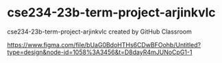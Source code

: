 # cse234-23b-term-project-arjinkvlc
cse234-23b-term-project-arjinkvlc created by GitHub Classroom

https://www.figma.com/file/bUaG0BdoHTHs6CDwBFOohb/Untitled?type=design&node-id=1058%3A3456&t=D8dayR4mJUNoCpG1-1
